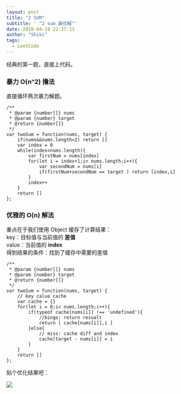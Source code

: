 ```yaml
---
layout: post
title: "2 SUM"
subtitle: ' "2 sum 最优解"'
date: 2018-04-19 22:37:13
author: "Shiki"
tags:
  - LeetCode
---
```


经典的第一题，直接上代码。

### 暴力 O(n^2) 撸法

直接循环两次暴力解题。

```
/**
 * @param {number[]} nums
 * @param {number} target
 * @return {number[]}
 */
var twoSum = function(nums, target) {
    if(nums&&nums.length<2) return []
    var index = 0
    while(index<nums.length){
        var firstNum = nums[index]
        for(let i = index+1;i< nums.length;i++){
            var secondNum = nums[i]
            if(firstNum+secondNum == target ) return [index,i]
        }
        index++
    }
    return []
};
```

### 优雅的 O(n) 解法

重点在于我们使用 Object 缓存了计算结果：  
key：目标值与当前值的 **差值**  
value：当前值的 **index**  
得到结果的条件：找到了缓存中需要的差值

```
/**
 * @param {number[]} nums
 * @param {number} target
 * @return {number[]}
 */
var twoSum = function(nums, target) {
    // key calue cache
    var cache = {}
    for(let i = 0;i< nums.length;i++){
        if(typeof cache[nums[i]] !== 'undefined'){
            //bingo: return resualt
            return [ cache[nums[i]],i ]
        }else{
            // miss: cache diff and index
            cache[target - nums[i]] = i
        }
    }
    return []
};
```

贴个优化结果吧：

![](https://user-gold-cdn.xitu.io/2019/4/19/16a33b0dc3412a15?w=2876&h=1124&f=png&s=846938)
